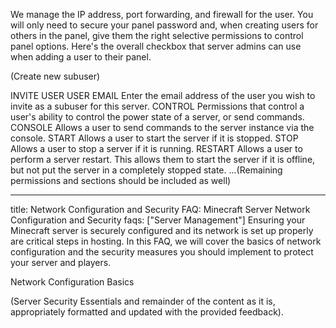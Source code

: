 We manage the IP address, port forwarding, and firewall for the user. You will only need to secure your panel password and, when creating users for others in the panel, give them the right selective permissions to control panel options. Here's the overall checkbox that server admins can use when adding a user to their panel.

(Create new subuser)

INVITE USER
USER EMAIL
Enter the email address of the user you wish to invite as a subuser for this server.
CONTROL
Permissions that control a user's ability to control the power state of a server, or send commands.
CONSOLE
Allows a user to send commands to the server instance via the console.
START
Allows a user to start the server if it is stopped.
STOP
Allows a user to stop a server if it is running.
RESTART
Allows a user to perform a server restart. This allows them to start the server if it is offline, but not put the server in a completely stopped state.
...(Remaining permissions and sections should be included as well)

---
title: Network Configuration and Security
FAQ: Minecraft Server Network Configuration and Security
faqs: ["Server Management"]
Ensuring your Minecraft server is securely configured and its network is set up properly are critical steps in hosting. In this FAQ, we will cover the basics of network configuration and the security measures you should implement to protect your server and players.

Network Configuration Basics

(Server Security Essentials and remainder of the content as it is, appropriately formatted and updated with the provided feedback).
